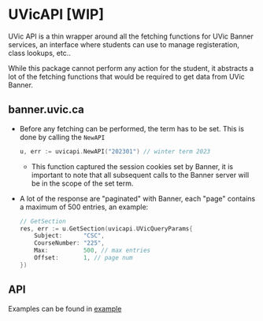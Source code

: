 # UVicAPI [WIP]

UVic API is a thin wrapper around all the fetching functions for UVic Banner services, an interface
where students can use to manage registeration, class lookups, etc..

While this package cannot perform any action for the student, it abstracts a lot of the fetching
functions that would be required to get data from UVic Banner.

## banner.uvic.ca

- Before any fetching can be performed, the term has to be set. This is done by calling the `NewAPI`

  ```go
  u, err := uvicapi.NewAPI("202301") // winter term 2023
  ```

  - This function captured the session cookies set by Banner, it is important to note that
    all subsequent calls to the Banner server will be in the scope of the set term.

- A lot of the response are "paginated" with Banner, each "page" contains a maximum of 500 entries,
  an example:

  ```go
  // GetSection
  res, err := u.GetSection(uvicapi.UVicQueryParams{
      Subject:      "CSC",
      CourseNumber: "225",
      Max:          500, // max entries
      Offset:       1, // page num
  })
  ```

## API

Examples can be found in [example](./examples/)
